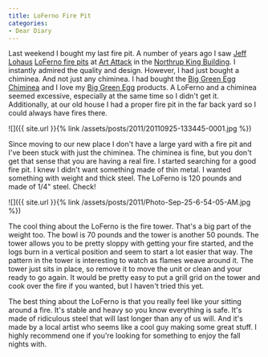 ```yaml
---
title: LoFerno Fire Pit
categories:
- Dear Diary
---
```


Last weekend I bought my last fire pit. A number of years ago I saw [Jeff Lohaus](http://lohaus.com/Jeff_Lohaus/Jeff_Lohaus.html) [LoFerno fire pits](http://lohaus.com/Jeff_Lohaus/LoFerno_Home.html) at [Art Attack](http://www.northrupkingbuilding.com/artattack) in the [Northrup King Building](http://www.northrupkingbuilding.com/). I instantly admired the quality and design. However, I had just bought a chiminea. And not just any chiminea. I had bought the [Big Green Egg Chiminea](http://biggreenegg.com/chiminea.html) and I love my [Big Green Egg](http://biggreenegg.com/) products. A LoFerno and a chiminea seemed excessive, especially at the same time so I didn't get it. Additionally, at our old house I had a proper fire pit in the far back yard so I could always have fires there.

![]({{ site.url }}{% link /assets/posts/2011/20110925-133445-0001.jpg %})

Since moving to our new place I don't have a large yard with a fire pit and I've been stuck with just the chiminea. The chiminea is fine, but you don't get that sense that you are having a real fire. I started searching for a good fire pit. I knew I didn't want something made of thin metal. I wanted something with weight and thick steel. The LoFerno is 120 pounds and made of 1/4" steel. Check!

![]({{ site.url }}{% link /assets/posts/2011/Photo-Sep-25-6-54-05-AM.jpg %})

The cool thing about the LoFerno is the fire tower. That's a big part of the weight too. The bowl is 70 pounds and the tower is another 50 pounds. The tower allows you to be pretty sloppy with getting your fire started, and the logs burn in a vertical position and seem to start a lot easier that way. The pattern in the tower is interesting to watch as flames weave around it. The tower just sits in place, so remove it to move the unit or clean and your ready to go again. It would be pretty easy to put a grill grid on the tower and cook over the fire if you wanted, but I haven't tried this yet.

The best thing about the LoFerno is that you really feel like your sitting around a fire. It's stable and heavy so you know everything is safe. It's made of ridiculous steel that will last longer than any of us will. And it's made by a local artist who seems like a cool guy making some great stuff. I highly recommend one if you're looking for something to enjoy the fall nights with.
